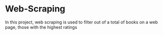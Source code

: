 # Web-Scraping
 In this project, web scraping is used to filter out of a total of books on a web page, those with the highest ratings
